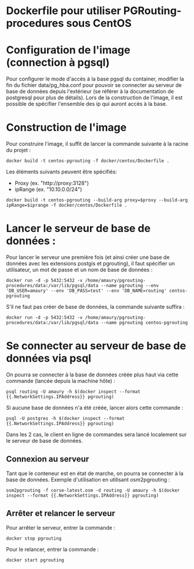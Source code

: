 # Dockerfile pour utiliser PGRouting-procedures sous CentOS

# Configuration de l'image (connection à pgsql)

Pour configurer le mode d'accès à la base pgsql du container, modifier la fin du fichier data/pg_hba.conf pour pouvoir se connecter au serveur de base de données depuis l'extérieur (se référer à la documentation de postgresql pour plus de détails).
Lors de la construction de l'image, il est possible de spécifier l'ensemble des ip qui auront accès à la base.

# Construction de l'image

Pour construire l'image, il suffit de lancer la commande suivante à la racine du projet :
```
docker build -t centos-pgrouting -f docker/centos/Dockerfile .
```

Les éléments suivants peuvent être spécifiés:
- Proxy (ex. "http://proxy:3128")
- ipRange (ex. "10.10.0.0/24")

```
docker build -t centos-pgrouting --build-arg proxy=$proxy --build-arg ipRange=$iprange -f docker/centos/Dockerfile .
```

# Lancer le serveur de base de données :

Pour lancer le serveur une première fois (et ainsi créer une base de données avec les extensions postgis et pgrouting), il faut spécifier un utilisateur, un mot de passe et un nom de base de données :
```
docker run -d -p 5432:5432 -v /home/amaury/pgrouting-procedures/data:/var/lib/pgsql/data --name pgrouting --env 'DB_USER=amaury' --env 'DB_PASS=test' --env 'DB_NAME=routing' centos-pgrouting
```

S'il ne faut pas créer de base de données, la commande suivante suffira :
```
docker run -d -p 5432:5432 -v /home/amaury/pgrouting-procedures/data:/var/lib/pgsql/data --name pgrouting centos-pgrouting
```

# Se connecter au serveur de base de données via psql

On pourra se connecter à la base de données créée plus haut via cette commande (lancée depuis la machine hôte) :
```
psql routing -U amaury -h $(docker inspect --format {{.NetworkSettings.IPAddress}} pgrouting)
```

Si aucune base de données n'a été créée, lancer alors cette commande :
```
psql -U postgres -h $(docker inspect --format {{.NetworkSettings.IPAddress}} pgrouting)
```

Dans les 2 cas, le client en ligne de commandes sera lancé localement sur le serveur de base de données.

## Connexion au serveur

Tant que le conteneur est en état de marche, on pourra se connecter à la base de données. Exemple d'utilisation en utilisant osm2pgrouting :
```
osm2pgrouting -f corse-latest.osm -d routing -U amaury -h $(docker inspect --format {{.NetworkSettings.IPAddress}} pgrouting)
```

## Arrêter et relancer le serveur

Pour arrêter le serveur, entrer la commande :
```
docker stop pgrouting
```
Pour le relancer, entrer la commande :
```
docker start pgrouting
```
